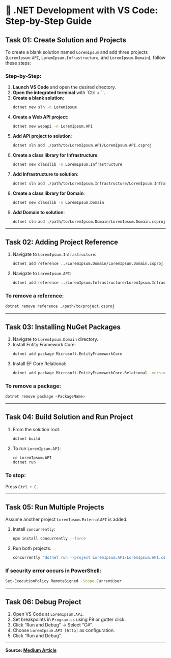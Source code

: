 # 📘 .NET Development with VS Code: Step-by-Step Guide

## Task 01: Create Solution and Projects

To create a blank solution named `LoremIpsum` and add three projects (`LoremIpsum.API`, `LoremIpsum.Infrastructure`, and `LoremIpsum.Domain`), follow these steps:

### Step-by-Step:

1. **Launch VS Code** and open the desired directory.
2. **Open the integrated terminal** with `Ctrl + \``.
3. **Create a blank solution**:
   ```bash
   dotnet new sln -n LoremIpsum
   ```
4. **Create a Web API project**:
   ```bash
   dotnet new webapi -n LoremIpsum.API
   ```
5. **Add API project to solution**:
   ```bash
   dotnet sln add ./path/to/LoremIpsum.API/LoremIpsum.API.csproj
   ```
6. **Create a class library for Infrastructure**:
   ```bash
   dotnet new classlib -n LoremIpsum.Infrastructure
   ```
7. **Add Infrastructure to solution**:
   ```bash
   dotnet sln add ./path/to/LoremIpsum.Infrastructure/LoremIpsum.Infrastructure.csproj
   ```
8. **Create a class library for Domain**:
   ```bash
   dotnet new classlib -n LoremIpsum.Domain
   ```
9. **Add Domain to solution**:
   ```bash
   dotnet sln add ./path/to/LoremIpsum.Domain/LoremIpsum.Domain.csproj
   ```

---

## Task 02: Adding Project Reference

1. Navigate to `LoremIpsum.Infrastructure`:
   ```bash
   dotnet add reference ../LoremIpsum.Domain/LoremIpsum.Domain.csproj
   ```
2. Navigate to `LoremIpsum.API`:
   ```bash
   dotnet add reference ../LoremIpsum.Infrastructure/LoremIpsum.Infrastructure.csproj
   ```

### To remove a reference:
```bash
dotnet remove reference ./path/to/project.csproj
```

---

## Task 03: Installing NuGet Packages

1. Navigate to `LoremIpsum.Domain` directory.
2. Install Entity Framework Core:
   ```bash
   dotnet add package Microsoft.EntityFrameworkCore
   ```
3. Install EF Core Relational:
   ```bash
   dotnet add package Microsoft.EntityFrameworkCore.Relational -version 8.0.1
   ```

### To remove a package:
```bash
dotnet remove package <PackageName>
```

---

## Task 04: Build Solution and Run Project

1. From the solution root:
   ```bash
   dotnet build
   ```
2. To run `LoremIpsum.API`:
   ```bash
   cd LoremIpsum.API
   dotnet run
   ```

### To stop:
Press `Ctrl + C`.

---

## Task 05: Run Multiple Projects

Assume another project `LoremIpsum.ExternalAPI` is added.

1. Install `concurrently`:
   ```bash
   npm install concurrently --force
   ```
2. Run both projects:
   ```bash
   concurrently "dotnet run --project LoremIpsum.API/LoremIpsum.API.csproj" "dotnet run --project LoremIpsum.ExternalAPI/LoremIpsum.ExternalAPI.csproj"
   ```

### If security error occurs in PowerShell:
```bash
Set-ExecutionPolicy RemoteSigned -Scope CurrentUser
```

---

## Task 06: Debug Project

1. Open VS Code at `LoremIpsum.API`.
2. Set breakpoints in `Program.cs` using F9 or gutter click.
3. Click “Run and Debug” → Select “C#”.
4. Choose `LoremIpsum.API [http]` as configuration.
5. Click “Run and Debug”.

---

**Source: [Medium Article](https://medium.com/@contact.angonchy/how-to-use-vscode-for-net-application-bbeb8f2d9feb)**
